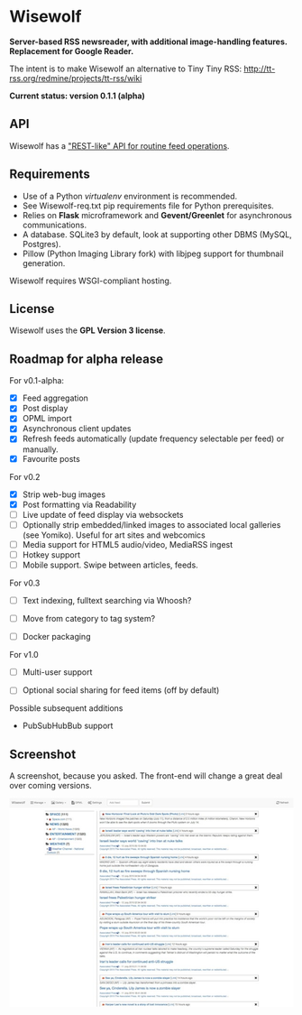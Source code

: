 Wisewolf
========

**Server-based RSS newsreader, with additional image-handling features. Replacement for Google Reader.**

The intent is to make Wisewolf an alternative to Tiny Tiny RSS: http://tt-rss.org/redmine/projects/tt-rss/wiki

**Current status: version 0.1.1 (alpha)**

API
---

Wisewolf has a ["REST-like" API for routine feed operations](https://github.com/KyubiSystems/Wisewolf/blob/master/docs/API.md).

Requirements
------------

* Use of a Python *virtualenv* environment is recommended.
* See Wisewolf-req.txt pip requirements file for Python prerequisites. 
* Relies on __Flask__ microframework and __Gevent/Greenlet__ for asynchronous communications. 
* A database. SQLite3 by default, look at supporting other DBMS (MySQL, Postgres).
* Pillow (Python Imaging Library fork) with libjpeg support for thumbnail generation.

Wisewolf requires WSGI-compliant hosting.

License
-------

Wisewolf uses the **GPL Version 3 license**.

Roadmap for alpha release
---------

For v0.1-alpha:

- [x] Feed aggregation
- [x] Post display
- [x] OPML import
- [x] Asynchronous client updates
- [x] Refresh feeds automatically (update frequency selectable per feed) or manually.
- [x] Favourite posts

For v0.2

- [x] Strip web-bug images
- [x] Post formatting via Readability
- [ ] Live update of feed display via websockets
- [ ] Optionally strip embedded/linked images to associated local galleries (see Yomiko). Useful for art sites and webcomics
- [ ] Media support for HTML5 audio/video, MediaRSS ingest
- [ ] Hotkey support
- [ ] Mobile support. Swipe between articles, feeds.

For v0.3

- [ ] Text indexing, fulltext searching via Whoosh?
- [ ] Move from category to tag system?
- [ ] Docker packaging


For v1.0

- [ ] Multi-user support
- [ ] Optional social sharing for feed items (off by default)


Possible subsequent additions

* PubSubHubBub support


Screenshot
----------

A screenshot, because you asked. The front-end will change a great deal over coming versions.

<img src="https://github.com/KyubiSystems/Wisewolf/raw/master/screenshots/wisewolf-alpha0.04.3.jpg">